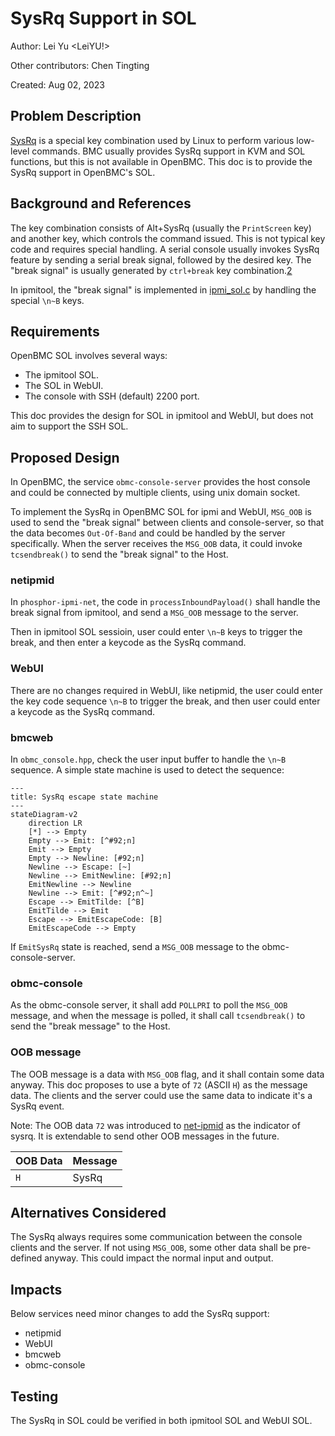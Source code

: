 # SysRq Support in SOL

Author: Lei Yu <LeiYU!>

Other contributors: Chen Tingting

Created: Aug 02, 2023

## Problem Description

[SysRq][1] is a special key combination used by Linux to perform various
low-level commands. BMC usually provides SysRq support in KVM and SOL functions,
but this is not available in OpenBMC. This doc is to provide the SysRq support
in OpenBMC's SOL.

## Background and References

The key combination consists of Alt+SysRq (usually the `PrintScreen` key) and
another key, which controls the command issued. This is not typical key code and
requires special handling. A serial console usually invokes SysRq feature by
sending a serial break signal, followed by the desired key. The "break signal"
is usually generated by `ctrl+break` key combination.[2]

In ipmitool, the "break signal" is implemented in [ipmi_sol.c][3] by handling
the special `\n~B` keys.

## Requirements

OpenBMC SOL involves several ways:

- The ipmitool SOL.
- The SOL in WebUI.
- The console with SSH (default) 2200 port.

This doc provides the design for SOL in ipmitool and WebUI, but does not aim to
support the SSH SOL.

## Proposed Design

In OpenBMC, the service `obmc-console-server` provides the host console and
could be connected by multiple clients, using unix domain socket.

To implement the SysRq in OpenBMC SOL for ipmi and WebUI, `MSG_OOB` is used to
send the "break signal" between clients and console-server, so that the data
becomes `Out-Of-Band` and could be handled by the server specifically. When the
server receives the `MSG_OOB` data, it could invoke `tcsendbreak()` to send the
"break signal" to the Host.

### netipmid

In `phosphor-ipmi-net`, the code in `processInboundPayload()` shall handle the
break signal from ipmitool, and send a `MSG_OOB` message to the server.

Then in ipmitool SOL sessioin, user could enter `\n~B` keys to trigger the
break, and then enter a keycode as the SysRq command.

### WebUI

There are no changes required in WebUI, like netipmid, the user could enter the
key code sequence `\n~B` to trigger the break, and then user could enter a
keycode as the SysRq command.

### bmcweb

In `obmc_console.hpp`, check the user input buffer to handle the `\n~B`
sequence. A simple state machine is used to detect the sequence:

```mermaid
---
title: SysRq escape state machine
---
stateDiagram-v2
    direction LR
    [*] --> Empty
    Empty --> Emit: [^#92;n]
    Emit --> Empty
    Empty --> Newline: [#92;n]
    Newline --> Escape: [~]
    Newline --> EmitNewline: [#92;n]
    EmitNewline --> Newline
    Newline --> Emit: [^#92;n^~]
    Escape --> EmitTilde: [^B]
    EmitTilde --> Emit
    Escape --> EmitEscapeCode: [B]
    EmitEscapeCode --> Empty
```

If `EmitSysRq` state is reached, send a `MSG_OOB` message to the
obmc-console-server.

### obmc-console

As the obmc-console server, it shall add `POLLPRI` to poll the `MSG_OOB`
message, and when the message is polled, it shall call `tcsendbreak()` to send
the "break message" to the Host.

### OOB message

The OOB message is a data with `MSG_OOB` flag, and it shall contain some data
anyway. This doc proposes to use a byte of `72` (ASCII `H`) as the message data.
The clients and the server could use the same data to indicate it's a SysRq
event.

Note: The OOB data `72` was introduced to [net-ipmid][4] as the indicator of
sysrq. It is extendable to send other OOB messages in the future.

| OOB Data | Message |
| -------- | ------- |
| `H`      | SysRq   |

## Alternatives Considered

The SysRq always requires some communication between the console clients and the
server. If not using `MSG_OOB`, some other data shall be pre-defined anyway.
This could impact the normal input and output.

## Impacts

Below services need minor changes to add the SysRq support:

- netipmid
- WebUI
- bmcweb
- obmc-console

## Testing

The SysRq in SOL could be verified in both ipmitool SOL and WebUI SOL.

[1]: https://en.wikipedia.org/wiki/Magic_SysRq_key
[2]: https://www.kernel.org/doc/html/latest/admin-guide/sysrq.html
[3]: https://github.com/ipmitool/ipmitool/blob/master/lib/ipmi_sol.c#L1398-L1401
[4]:
  https://github.com/openbmc/phosphor-net-ipmid/commit/ec4374146147e339132243725d345eb30ec2da1d
